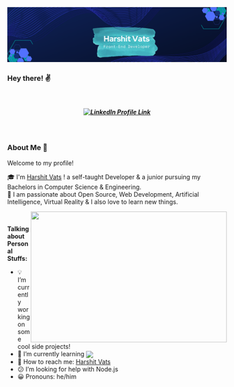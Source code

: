 <img src="Harshit Vats.png" alt="Banner"/>

### Hey there! :v:
<br>
<h5 align="center">
  <a href="https://www.linkedin.com/in/harshitvats07/"><img src="https://img.shields.io/badge/LinkedIn-0077B5?style=for-the-badge&logo=linkedin&logoColor=white" alt="LinkedIn      Profile Link"/></a>
</h5>
<br>

### About Me :thought_balloon:
Welcome to my profile!<br>

:mortar_board: I'm [Harshit Vats](https://www.linkedin.com/in/harshitvats07/) ! a self-taught Developer & a junior pursuing my Bachelors in Computer Science & Engineering.
<br>
:beginner: I am passionate about Open Source, Web Development, Artificial Intelligence, Virtual Reality & I also love to learn new things. <br />

<img align="right" src="cat-dancing.gif" width="450" height="300" />
<br />

**Talking about Personal Stuffs:**

- :bulb: I’m currently working on some cool side projects!
- 🌱 I’m currently learning <img align="center" src="https://img.shields.io/badge/Node.js-339933?style=for-the-badge&logo=nodedotjs&logoColor=white" />
- :satellite: How to reach me: [Harshit Vats](https://www.linkedin.com/in/harshitvats07/)
- :confused: I’m looking for help with Node.js
- :grinning: Pronouns: he/him

<br />
